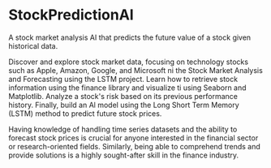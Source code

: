 # StockPredictionAI
A stock market analysis AI that predicts the future value of a stock given historical data.

Discover and explore stock market data, focusing on technology stocks such as Apple, Amazon, Google, and Microsoft ni the Stock Market Analysis and Forecasting using the
LSTM project.
Learn how to retrieve stock information using the finance library and visualize ti using Seaborn and Matplotlib. Analyze a stock's risk based on its previous performance history.
Finally, build an Al model using the Long Short Term Memory (LSTM) method to predict future stock prices.

Having knowledge of handling time series datasets and the ability to forecast stock prices is crucial for anyone interested in the financial sector or research-oriented fields.
Similarly, being able to comprehend trends and provide solutions is a highly sought-after skill in the finance industry.